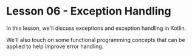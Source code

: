 # Lesson 06 - Exception Handling

In this lesson, we'll discuss exceptions and exception handling in Kotlin.

We'll also touch on some functional programming concepts that can be applied to help improve error handling.